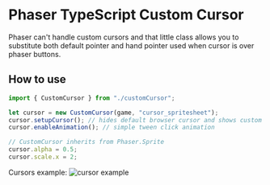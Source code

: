 # Phaser TypeScript Custom Cursor
Phaser can't handle custom cursors and that little class allows you to substitute both default pointer and hand pointer used when cursor is over phaser buttons. 

## How to use
```typescript
import { CustomCursor } from "./customCursor";

let cursor = new CustomCursor(game, "cursor_spritesheet"); 
cursor.setupCursor(); // hides default browser cursor and shows custom one
cursor.enableAnimation(); // simple tween click animation 

// CustomCursor inherits from Phaser.Sprite
cursor.alpha = 0.5;
cursor.scale.x = 2;
```

Cursors example:
![cursor example](http://fireveined.pl/img/cursor.png)

